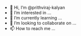 - 👋 Hi, I’m @prithviraj-kalyan
- 👀 I’m interested in ...
- 🌱 I’m currently learning ...
- 💞️ I’m looking to collaborate on ...
- 📫 How to reach me ...
<!---
prithviraj-kalyan/prithviraj-kalyan is a ✨ special ✨ repository because its `README.md` (this file) appears on your GitHub profile.
You can click the Preview link to take a look at your changes.
--->
